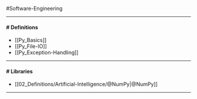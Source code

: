 #Software-Engineering 

---
#### # Definitions

- [[Py_Basics]]
- [[Py_File-IO]]
- [[Py_Exception-Handling]]

---
#### # Libraries

- [[02_Definitions/Artificial-Intelligence/@NumPy|@NumPy]]

---

